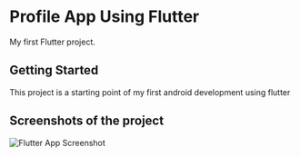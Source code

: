 # Profile App Using Flutter

My first Flutter project.

## Getting Started

This project is a starting point of my first android development using flutter

## Screenshots of the project

![Flutter App Screenshot](https://user-images.githubusercontent.com/93335142/212534618-ae2a8110-0446-4653-9e92-35113b58b9a9.PNG)

